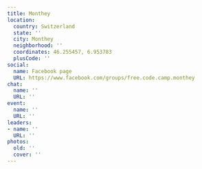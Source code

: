 ```yaml
---
title: Monthey
location:
  country: Switzerland
  state: ''
  city: Monthey
  neighborhood: ''
  coordinates: 46.255457, 6.953783
  plusCode: ''
social:
  name: Facebook page
  URL: https://www.facebook.com/groups/free.code.camp.monthey
chat:
  name: ''
  URL: ''
event:
  name: ''
  URL: ''
leaders:
- name: ''
  URL: ''
photos:
  old: ''
  cover: ''
---
```

